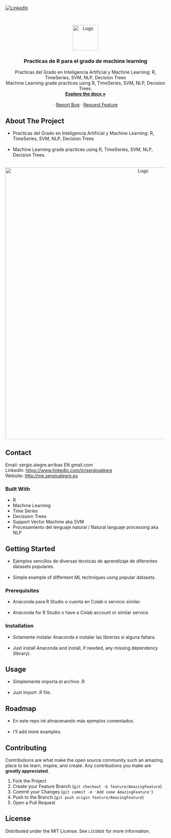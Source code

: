 <!--
REEMPLAZAR: Buscador-Ajax-similar-a-Google, TITULO, DESCRIPCION, DESCRIPCION2, DEMO, TECNOLOGIAS
-->
[![LinkedIn][linkedin-shield]][linkedin-url]

<!-- PROJECT LOGO -->
<br />
<p align="center">
  <a href="https://github.com/sergioalegre/R">
    <img src="https://sergioalegre.es/logo.JPG" alt="Logo" width="80" height="80">
  </a>

  <h3 align="center"><!-- TITULO -->Practicas de R para el grado de machine learning</h3>

  <p align="center">
    <!-- DESCRIPCION -->
  Practicas del Grado en Inteligencia Artificial y Machine Learning: R, TimeSeries, SVM, NLP, Decision Trees
    <br />
  Machine Learning grade practices using R, TimeSeries, SVM, NLP, Decision Trees.
    <br />
    <a href="https://github.com/sergioalegre/R"><strong>Explore the docs »</strong></a>
    <br />
    <br />
    ·
    <a href="https://github.com/sergioalegre/R/issues">Report Bug</a>
    ·
    <a href="https://github.com/sergioalegre/R/issues">Request Feature</a>
  </p>
</p>

## About The Project
<!-- DESCRIPCION2 --> <!-- DEMO -->
- Practicas del Grado en Inteligencia Artificial y Machine Learning: R, TimeSeries, SVM, NLP, Decision Trees
    <br /><br />
- Machine Learning grade practices using R, TimeSeries, SVM, NLP, Decision Trees.
<br><br>
<p align="center">
    <img src="https://sergioalegre.es/machine_learning_sergio_alegre.png" alt="Logo" width="850" height="">
</p>


## Contact
Email: sergio.alegre.arribas EN gmail.com
<br>
LinkedIn: https://www.linkedin.com/in/sergioalegre
<br>
Website: http://me.sergioalegre.es


### Built With
* R
* Machine Learning
* Time Series
* Decission Trees
* Support Vector Machine aka SVM
* Procesamiento del lenguaje natural / Natural languaje processing aka NLP

## Getting Started
- Ejemplos sencillos de diversas técnicas de aprendizaje de diferentes datasets populares.
<br><br>
- Simple example of diffentent ML techniques using popular datasets.

### Prerequisites
- Anaconda para R Studio o cuenta en Colab o servicio similar.
<br><br>
- Anaconda for R Studio o have a Colab account or similar service.


### Installation
- Solamente instalar Anaconda e instalar las librerias si alguna faltara.
<br><br>
- Just install Anaconda and install, if needed, any missing dependency (library).

## Usage
- Simplemente importa el archivo .R
<br><br>
- Just import .R file.

## Roadmap
- En este repo iré almacenando más ejemplos comentados.
<br><br>
- I'll add more examples.

## Contributing
Contributions are what make the open source community such an amazing place to be learn, inspire, and create. Any contributions you make are **greatly appreciated**.

1. Fork the Project
2. Create your Feature Branch (`git checkout -b feature/AmazingFeature`)
3. Commit your Changes (`git commit -m 'Add some AmazingFeature'`)
4. Push to the Branch (`git push origin feature/AmazingFeature`)
5. Open a Pull Request

## License
Distributed under the MIT License. See `LICENSE` for more information.


[linkedin-shield]: https://img.shields.io/badge/-LinkedIn-black.svg?style=flat-square&logo=linkedin&colorB=555
[linkedin-url]: https://linkedin.com/in/sergioalegre
